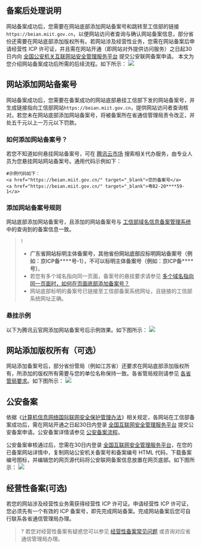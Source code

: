 ## 备案后处理说明
网站备案成功后，您需要在网站底部添加网站备案号和跳转至工信部的链接 `https://beian.miit.gov.cn`，以便网站访问者查询与确认网站备案信息，部分省份还需要在网站底部添加版权所有。若网站涉及经营性业务，您需在网站备案后申请经营性 ICP 许可证，并且需在网站开通（即网站对外提供访问服务）之日起30日内向 [全国公安机关互联网站安全管理服务平台](https://cloud.tencent.com/document/product/243/19142) 提交公安联网备案申请。
本文为您介绍网站备案成功后所需的后续流程。如下所示：
![](https://main.qcloudimg.com/raw/3fb56f3131ae028efb084ff62228e307.png)


## 网站添加网站备案号
网站备案成功后，您需要在备案成功的网站底部悬挂工信部下发的网站备案号，并生成链接指向工信部网站`https://beian.miit.gov.cn`，提供网站访问者查询核对。若您未在网站底部添加网站备案号，将被备案所在省通信管理局责令改正，并处五千元以上一万元以下罚款。


### 如何添加网站备案号？
若您不知道如何悬挂网站备案号，可在 [腾讯云市场](https://market.cloud.tencent.com/search/%E6%B7%BB%E5%8A%A0%E7%BD%91%E7%AB%99%E5%A4%87%E6%A1%88%E5%8F%B7) 搜索相关代办服务，由专业人员为您悬挂网站网站备案号。通用代码示例如下：
```
#示例代码如下：
<a href="https://beian.miit.gov.cn/" target="_blank">您的备案号</a>
<a href="https://beian.miit.gov.cn/" target="_blank">粤B2-20****59-1</a>
```


### 添加网站备案号规则
网站底部添加网站备案号，且添加的网站备案号与 [工信部域名信息备案管理系统](https://beian.miit.gov.cn/#/Integrated/recordQuery) 中的查询到的备案信息一致。
>!
>- **广东省网站标明主体备案号，其他省份网站底部应标明网站备案号（例如：京ICP备\*\*\*\*号-1），不可以标明主体备案号（例如：京ICP备\*\*\*\*号）**。
>- 若您有多个域名指向同一页面，备案号的悬挂要求请参见 [多个域名指向同一页面时，如何在页面底部添加备案号？](https://cloud.tencent.com/document/product/243/19618#.E5.A4.9A.E4.B8.AA.E5.9F.9F.E5.90.8D.E6.8C.87.E5.90.91.E5.90.8C.E4.B8.80.E7.BD.91.E7.AB.99.E6.97.B6.EF.BC.8C.E5.A6.82.E4.BD.95.E5.9C.A8.E9.A1.B5.E9.9D.A2.E5.BA.95.E9.83.A8.E6.B7.BB.E5.8A.A0.E5.A4.87.E6.A1.88.E5.8F.B7.EF.BC.9F)
>- 网站底部标明的备案号已链接至工信部备案系统网址，且链接的工信部系统网址正确。
>

### 悬挂示例
以下为腾讯云官网添加网站备案号后示例效果。如下图所示：
![](https://main.qcloudimg.com/raw/5a538ea94cd112ec93968cac20882668.png)


## 网站添加版权所有（可选）
网站添加备案号后，部分省份管局（例如江苏省）还要求在网站底部添加版权所有，所添加的版权所有需要与您的单位名称保持一致。各省管局规则请参见 [各省管局要求](https://cloud.tencent.com/document/product/243/3474)。如下图所示：
![](https://main.qcloudimg.com/raw/40a03d44655b5c1f2692e2f812946c02.png)



## 公安备案
依据《[计算机信息网络国际联网安全保护管理办法](http://www.beian.gov.cn/portal/topicDetail?id=34&token=13b36c18-0629-4205-944e-4e1b64c2a599)》相关规定，各网站在工信部备案成功后，需在网站开通之日起30日内登录 [全国互联网安全管理服务平台](http://www.beian.gov.cn/portal/index.do) 提交公安备案申请。公安备案详情请参见 [公安备案流程](https://cloud.tencent.com/document/product/243/19142)。

公安备案审核通过后，您需在30日内登录 [全国互联网安全管理服务平台](http://www.beian.gov.cn/portal/index.do)，在您的已备案网站详情中，复制网站公安机关备案号和备案编号 HTML 代码，下载备案编号图标，并编辑您的网页源代码将公安联网备案信息放置在网页底部。如下图所示：
![](https://main.qcloudimg.com/raw/2c850ab13e08669a1219b12c299efbcd.png)


## 经营性备案(可选)
若您的网站涉及经营性业务需获得经营性 ICP 许可证。申请经营性 ICP 许可证，您必须先有一个有效的 ICP 备案号，即先完成网站备案。完成网站备案后您可自行联系各省通信管理局办理。

>? 若您对经营性备案有疑惑您可以参见 [经营性备案常见问题](https://cloud.tencent.com/document/product/243/19624) 或咨询对应省通信管理局办理。





